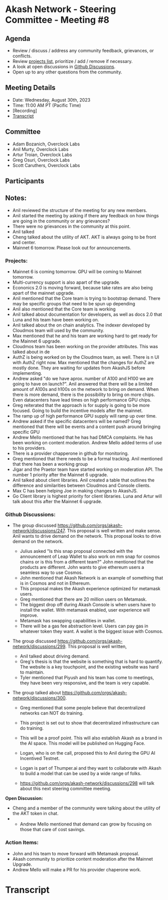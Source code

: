
# Akash Network - Steering Committee - Meeting #8

## Agenda

- Review / discuss / address any community feedback, grievances, or conflicts.
- Review [projects list](../projects-list/README.md), prioritize / add / remove if necessary.
- A look at open discussions in [Github Discussions](https://github.com/orgs/akash-network/discussions).
- Open up to any other questions from the community.

## Meeting Details

- Date: Wednesday, August 30th, 2023
- Time: 11:00 AM PT (Pacific Time)
- [Recording]
- [Transcript](#transcript)

## Committee

- Adam Bozanich, Overclock Labs
- Anil Murty, Overclock Labs
- Artur Troian, Overclock Labs
- Greg Osuri, Overclock Labs
- Scott Caruthers, Overclock Labs

## Participants




## Notes:

- Anil reviewed the structure of the meeting for any new members.
- Anil started the meeting by asking if there any feedback on how things are going in the community or any grievances?
- There were no grievances in the community at this point.
- Anil talked
- Cheng talked about the utility of AKT. AKT is always going to be front and center.
- Mainnet 6 tomorrow. Please look out for announcements.




### Projects:

- Mainnet 6 is coming tomorrow. GPU will be coming to Mainnet tomorrow.
- Multi-currency support is also apart of the upgrade.
- Econonics 2.0 is moving forward, because take rates are also being apart of the mainnet upgrade.
- Anil mentioned that the Core team is trying to bootstrap demand. There may be specific groups that need to be spun up depending
- Anil also mentioned that the Core team is working
- Anil talked about documentation for developers, as well as docs 2.0 that Luna and his team have been working on.
- Anil talked about the on chain analytics. The indexer developed by Cloudmos team will used by the community.
- Max mentioned that he and his team are working hard to get ready for the Mainnet 6 upgrade.
- Cloudmos team has been working on the provider attributes. This was talked about in de
- AuthZ is being worked on by the Cloudmos team, as well. There is n UI with AuthZ right now. Max mentioned that the changes for AuthZ are mostly done. They are waiting for updates from AkashJS before implementing.
- Andrew asked "do we have aprox. number of A100 and H100 we are going to have on launch?". Anil answered that there will be a limited amount of A100s and h100s on the network to bring on demand. When there is more demand, there is the possibility to bring on more chips. Even datacenters have lead times on high performance GPU chips.
- Greg reiterated that the approach is for supply is going to be more focused. Going to build the incentive models after the mainnet.
- The ramp up of high performance GPU supply will ramp up over time.
- Andrew asked if the specific datacenters will be named? Greg mentioned that there will be events and a content push around bringing specific GPU
- Andrew Mello mentioned that he has had DMCA complaints. He has been working on content moderation. Andrew Mello added terms of use to his providers.
- There is a provider chapperone in github for monitoring.
- Greg mentioned that there needs to be a formal tracking. Anil mentioned that there has been a working group
- Jigar and the Praetor team have started working on moderation API. The number 1 priority after the Mainnet 6 upgrade.
- Anil talked about client libraries. Anil created a table that outlines the difference and similarities between Cloudmos and Console clients.
- Max C has been helping Joe in making changes to AkashJS.
- Go Client library is highest priority for client libraries. Luna and Artur will talk about this after the Mainnet 6 upgrade.


### Github Discussions:

- The group discussed https://github.com/orgs/akash-network/discussions/247. This proposal is well written and make sense. Anil wants to drive demand on the network. This proposal looks to drive demand on the network.
  - Julius asked "Is this snap proposal connected with the announcement of Leap Wallet to also work on mm snap for cosmos chains or is this from a different team?" John mentioned that the products are different. John wants to give ethereum users a seamless way to use Cosmos.
  - John mentioned that Akash Network is an example of something that is in Cosmos and not in Ethereum.
  - This proposal makes the Akash experience optimized for metamask users.
  - Greg mentioned that there are 20 million users on Metamask.
  - The biggest drop off during Akash Console is when users have to install the wallet. With metamask enabled, user experience will improve.
  - Metamask has swapping capabilities in wallet.
  - There will be a gas fee abstraction level. Users can pay gas in whatever token they want. A wallet is the biggest issue with Cosmos.
 
- The group discussed https://github.com/orgs/akash-network/discussions/299. This proposal is well written,
  - Anil talked about driving demand.
  - Greg's thesis is that the website is something that is hard to quantify. The website is a key touchpoint, and the existing website was hard to maintain.
  - Tyler mentioned that Piyush and his team has come to meetings, they have been very responsive, and the team is very capable. 
 
- The group talked about https://github.com/orgs/akash-network/discussions/300.
  - Greg mentioned that some people believe that decentralized networks can NOT do training.
  - This project is set out to show that decentralized infrastructure can do training.
  - This will be a proof point. This will also establish Akash as a brand in the AI space. This model will be published on Hugging Face.
  - Logan, who is on the call, proposed this to Anil during the GPU AI Incentived Testnet.
  - Logan is part of Thumper.ai and they want to collaborate with Akash to build a model that can be used by a wide range of folks.
 
  - https://github.com/orgs/akash-network/discussions/298 will talk about this next steering committee meeting.


**Open Discussion:**

- Cheng and a member of the community were talking about the utility of the AKT token in chat.
- - Andrew Mello mentioned that demand can grow by focusing on those that care of cost savings.
  
### Action Items:

- John and his team to move forward with Metamask proposal.
- Akash community to prioritize content moderation after the Mainnet Upgrade.
- Andrew Mello will make a PR for his provider chaperone work. 


# **Transcript**
